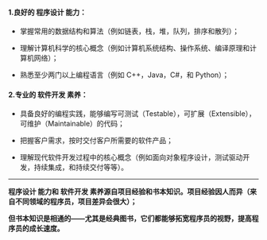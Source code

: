 #### 1.良好的 程序设计 能力：

* 掌握常用的数据结构和算法（例如链表，栈，堆，队列，排序和散列）；

* 理解计算机科学的核心概念（例如计算机系统结构、操作系统、编译原理和计算机网络）；

* 熟悉至少两门以上编程语言（例如 C++，Java，C\#，和 Python）；

#### 2.专业的 软件开发 素养：

* 具备良好的编程实践，能够编写可测试（Testable），可扩展（Extensible），可维护（Maintainable）的代码；

* 把握客户需求，按时交付客户所需要的软件产品；

* 理解现代软件开发过程中的核心概念（例如面向对象程序设计，测试驱动开发，持续集成，和持续交付等等）。

---

**程序设计 能力和 软件开发 素养源自项目经验和书本知识。项目经验因人而异（来自不同领域的程序员，项目差异会很大）；**

**但书本知识是相通的——尤其是经典图书，它们都能够拓宽程序员的视野，提高程序员的成长速度。**

